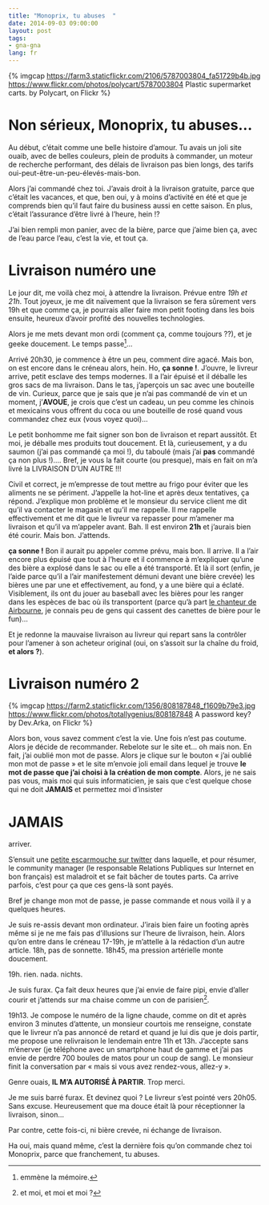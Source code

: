 ```yaml
---
title: "Monoprix, tu abuses  "
date: 2014-09-03 09:00:00
layout: post
tags:
- gna-gna
lang: fr
---
```


{% imgcap https://farm3.staticflickr.com/2106/5787003804_fa51729b4b.jpg https://www.flickr.com/photos/polycart/5787003804 Plastic supermarket carts. by Polycart, on Flickr %} 

# Non sérieux, Monoprix, tu abuses…

Au début, c’était comme une belle histoire d’amour. Tu avais un joli site ouaib, avec de belles couleurs, plein de produits à commander, un moteur de recherche performant, des délais de livraison pas bien longs, des tarifs oui-peut-être-un-peu-élevés-mais-bon.

Alors j’ai commandé chez toi. J’avais droit à la livraison gratuite, parce que c’était les vacances, et que, ben oui, y à moins d’activité en été et que je comprends bien qu’il faut faire du business aussi en cette saison. En plus, c’était l’assurance d’être livré à l’heure, hein !?

J’ai bien rempli mon panier, avec de la bière, parce que j’aime bien ça, avec de l’eau parce l’eau, c’est la vie, et tout ça.

# Livraison numéro une
Le jour dit, me voilà chez moi, à attendre la livraison. Prévue entre *19h et 21h*. Tout joyeux, je me dit naïvement que la livraison se fera sûrement vers 19h et que comme ça, je pourrais aller faire mon petit footing dans les bois ensuite, heureux d’avoir profité des nouvelles technologies.

Alors je me mets devant mon ordi (comment ça, comme toujours ??), et je geeke doucement. Le temps passe[^1]…

Arrivé 20h30, je commence à être un peu, comment dire agacé. Mais bon, on est encore dans le créneau alors, hein. Ho, **ça sonne !**. J’ouvre, le livreur arrive, petit esclave des temps modernes. Il a l’air épuisé et il déballe les gros sacs de ma livraison. Dans le tas, j’aperçois un sac avec une bouteille de vin. Curieux, parce que je sais que je n’ai pas commandé de vin et un moment, j’**AVOUE**, je crois que c’est un cadeau, un peu comme les chinois et mexicains vous offrent du coca ou une bouteille de rosé quand vous commandez chez eux (vous voyez quoi)…

Le petit bonhomme me fait signer son bon de livraison et repart aussitôt. Et moi, je déballe mes produits tout doucement. Et là, curieusement, y a du saumon (j’ai pas commandé ça moi !), du taboulé (mais j’ai **pas** commandé ça non plus !)…. Bref, je vous la fait courte (ou presque), mais en fait on m’a livré la LIVRAISON D’UN AUTRE !!! 

Civil et correct, je m’empresse de tout mettre au frigo pour éviter que les aliments ne se périment. J’appelle la hot-line et après deux tentatives, ça répond. J’explique mon problème et le monsieur du service client me dit qu’il va contacter le magasin et qu’il me rappelle. Il me rappelle effectivement et me dit que le livreur va repasser pour m’amener ma livraison et qu’il va m’appeler avant. Bah. Il est environ **21h** et j’aurais bien été courir. Mais bon. J’attends.

**ça sonne !** Bon il aurait pu appeler comme prévu, mais bon. Il arrive. Il a l’air encore plus épuisé que tout à l’heure et il commence à m’expliquer qu’une des bière a explosé dans le sac ou elle a été transporté. Et là il sort (enfin, je l’aide parce qu’il a l’air manifestement démuni devant une bière crevée) les bières une par une et effectivement, au fond, y a une bière qui a éclaté. Visiblement, ils ont du jouer au baseball avec les bières pour les ranger dans les espèces de bac où ils transportent (parce qu’à part [le chanteur de Airbourne][1], je connais peu de gens qui cassent des canettes de bière pour le fun)…

Et je redonne la mauvaise livraison au livreur qui repart sans la contrôler pour l’amener à son acheteur original (oui, on s’assoit sur la chaîne du froid, **et alors  ?**).

# Livraison numéro 2

{% imgcap https://farm2.staticflickr.com/1356/808187848_f1609b79e3.jpg https://www.flickr.com/photos/totallygenius/808187848 A password key? by Dev.Arka, on Flickr %}

Alors bon, vous savez comment c’est la vie. Une fois n’est pas coutume. Alors je décide de recommander. Rebelote sur le site et… oh mais non. En fait, j’ai oublié mon mot de passe. Alors je clique sur le bouton « j’ai oublié mon mot de passe » et le site m’envoie joli email dans lequel je trouve **le mot de passe que j’ai choisi à la création de mon compte**. Alors, je ne sais pas vous, mais moi qui suis informaticien, je sais que c’est quelque chose qui ne doit **JAMAIS** et permettez moi d’insister

# JAMAIS

arriver. 

S’ensuit une [petite escarmouche sur twitter][2] dans laquelle, et pour résumer, le community manager (le responsable Relations Publiques sur Internet en bon français) est maladroit et se fait bâcher de toutes parts. Ca arrive parfois, c’est pour ça que ces gens-là sont payés.

Bref je change mon mot de passe, je passe commande et nous voilà il y a quelques heures.

Je suis re-assis devant mon ordinateur. J’irais bien faire un footing après même si je ne me fais pas d’illusions sur l’heure de livraison, hein. Alors qu’on entre dans le créneau 17-19h, je m’attelle à la rédaction d’un autre article. 18h, pas de sonnette. 18h45, ma pression artérielle monte doucement.

19h. rien. nada. nichts.

Je suis furax. Ça fait deux heures que j’ai envie de faire pipi, envie d’aller courir et j’attends sur ma chaise comme un con de parisien[^2].

19h13. Je compose le numéro de la ligne chaude, comme on dit et après environ 3 minutes d’attente, un monsieur courtois me renseigne, constate que le livreur n’a pas annoncé de retard et quand je lui dis que je dois partir, me propose une relivraison le lendemain entre 11h et 13h. J’accepte sans m’énerver (je téléphone avec un smartphone haut de gamme et j’ai pas envie de perdre 700 boules de matos pour un coup de sang). Le monsieur finit la conversation par « mais si vous avez rendez-vous, allez-y ».

Genre ouais, **IL M’A AUTORISÉ À PARTIR**. Trop merci.

Je me suis barré furax. Et devinez quoi ? Le livreur s’est pointé vers 20h05. Sans excuse. Heureusement que ma douce était là pour réceptionner la livraison, sinon…

Par contre, cette fois-ci, ni bière crevée, ni échange de livraison.

Ha oui, mais quand même, c’est la dernière fois qu’on commande chez toi Monoprix, parce que franchement, tu abuses.

[^1]:	emmène la mémoire.

[^2]:	et moi, et moi et moi ?

[1]:	https://www.youtube.com/watch?v=TcAobABwe-E
[2]:	https://twitter.com/octplane/status/506101314821320704